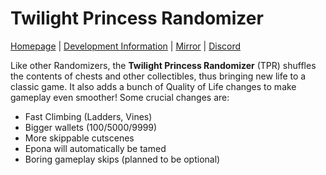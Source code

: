 # Twilight Princess Randomizer
[Homepage](https://rando.zeldatp.net) | [Development Information](https://dev.zeldatp.net) | [Mirror](https://git.aecx.cc) | [Discord](https://discord.tpspeed.run)

Like other Randomizers, the **Twilight Princess Randomizer** (TPR) shuffles the contents of chests and other collectibles, thus bringing new life to a classic game. It also adds a bunch of Quality of Life changes to make gameplay even smoother! Some crucial changes are:
* Fast Climbing (Ladders, Vines)
* Bigger wallets (100/5000/9999)
* More skippable cutscenes
* Epona will automatically be tamed
* Boring gameplay skips (planned to be optional)
